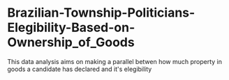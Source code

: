 # Brazilian-Township-Politicians-Elegibility-Based-on-Ownership_of_Goods
This data analysis aims on making a parallel betwen how much property in goods a candidate has declared and it's elegibility
